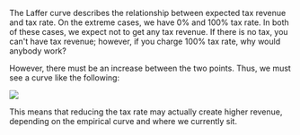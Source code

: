 The Laffer curve describes the relationship between expected tax revenue and tax rate. On the extreme cases, we have 0% and 100% tax rate. In both of these cases, we expect not to get any tax revenue. If there is no tax, you can't have tax revenue; however, if you charge 100% tax rate, why would anybody work?

However, there must be an increase between the two points. Thus, we must see a curve like the following:

<img src="https://www.investopedia.com/thmb/oua-gYbiCSF8lPSysXWt25cqGY4=/250x202/filters:no_upscale()/laffercurve-5bfd6c1b46e0fb0026957e0a">

This means that reducing the tax rate may actually create higher revenue, depending on the empirical curve and where we currently sit.